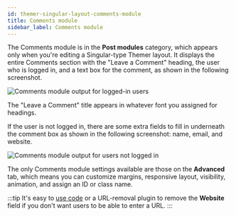 ```yaml
---
id: themer-singular-layout-comments-module
title: Comments module
sidebar_label: Comments module
---
```


The Comments module is in the **Post modules** category, which appears only when you're editing a Singular-type Themer layout. It displays the entire Comments section with the "Leave a Comment" heading, the user who is logged in, and a text box for the comment, as shown in the following screenshot.

![Comments module output for logged-in users](/img/themer-singular-layout-comments-module-5061aaa8.png)

The "Leave a Comment" title appears in whatever font you assigned for headings.

If the user is not logged in, there are some extra fields to fill in underneath the comment box as shown in the following screenshot: name, email, and website.

![Comments module output for users not logged in](/img/themer-singular-layout-comments-module-a20144d7.png)

The only Comments module settings available are those on the **Advanced** tab, which means you can customize margins, responsive layout, visibility, animation, and assign an ID or class name.

:::tip
It's easy to [use code](/bb-theme/defaults-for-layouts-content/blog-settings/remove-website-field-url-from-post-comments) or a URL-removal plugin to remove the **Website** field if you don't want users to be able to enter a URL.
:::
